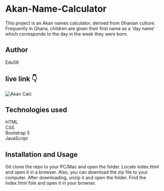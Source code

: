 # Akan-Name-Calculator
This project is an Akan names calculator, derived from Ghanian culture. Frequently in Ghana, children are given their first name as a 'day name' which corresponds to the day in the week they were born. 

## Author 
Edu58

## live link 👇
![Akan Calc](https://edu58.github.io/Akan-Name-Calculator/) 

## Technologies used
HTML <br>
CSS <br>
Bootstrap 5 <br>
JavaScript

## Installation and Usage
Git clone the repo to your PC/Mac and open the folder. Locate index.html and open it in a browser.
Also, you can download the zip file to your computer. After downloading, unzip it and open the folder. Find the index.html fole and open it in your browser.
